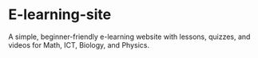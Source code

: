 # E-learning-site
A simple, beginner-friendly e-learning website with lessons, quizzes, and videos for Math, ICT, Biology, and Physics.
